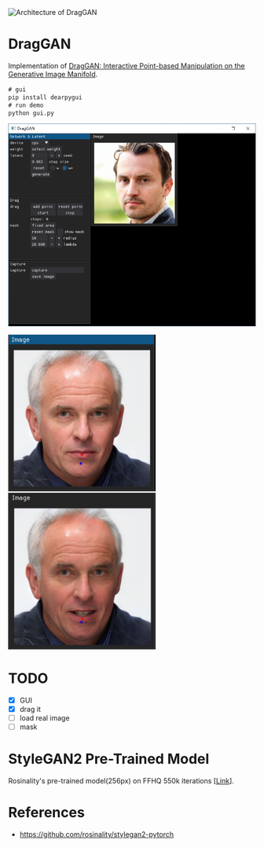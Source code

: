 <img src="./draggan.png" width="750" alt="Architecture of DragGAN"/>

# DragGAN
Implementation of [DragGAN: Interactive Point-based Manipulation on the Generative Image Manifold](https://arxiv.org/abs/2305.10973).

```shell
# gui
pip install dearpygui
# run demo
python gui.py
```

<img src="./UI.png" width="600" alt="Demo UI"/>

<img src="./sample/start.png" width="300" alt="Demo Start"/><img src="./sample/end.png" width="300" alt="Demo End"/>

# TODO
- [x] GUI
- [x] drag it
- [ ] load real image
- [ ] mask

# StyleGAN2 Pre-Trained Model
Rosinality's pre-trained model(256px) on FFHQ 550k iterations \[[Link](https://drive.google.com/open?id=1PQutd-JboOCOZqmd95XWxWrO8gGEvRcO)\].

# References
- https://github.com/rosinality/stylegan2-pytorch
